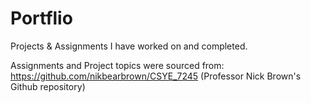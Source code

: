 # Portflio
Projects &amp; Assignments I have worked on and completed.

Assignments and Project topics were sourced from: https://github.com/nikbearbrown/CSYE_7245 (Professor Nick Brown's Github repository)

